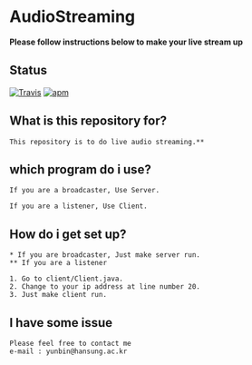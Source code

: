 # AudioStreaming

**Please follow instructions below to make your live stream up**


## Status

[![Travis](https://img.shields.io/jenkins/s/https/jenkins.qa.ubuntu.com/view/Precise/view/All%20Precise/job/precise-desktop-amd64_default.svg)]() [![apm](https://img.shields.io/apm/l/vim-mode.svg)]()

## What is this repository for?

    This repository is to do live audio streaming.**

## which program do i use?

    If you are a broadcaster, Use Server.

    If you are a listener, Use Client.


## How do i get set up?  
  
    * If you are broadcaster, Just make server run. 
    ** If you are a listener
    
    1. Go to client/Client.java.
    2. Change to your ip address at line number 20.
    3. Just make client run.

## I have some issue

    Please feel free to contact me
    e-mail : yunbin@hansung.ac.kr

